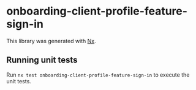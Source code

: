# onboarding-client-profile-feature-sign-in

This library was generated with [Nx](https://nx.dev).

## Running unit tests

Run `nx test onboarding-client-profile-feature-sign-in` to execute the unit tests.
